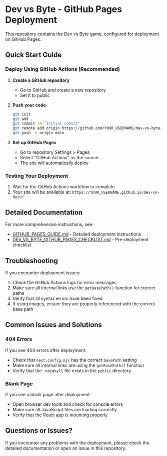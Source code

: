 # Dev vs Byte - GitHub Pages Deployment

This repository contains the Dev vs Byte game, configured for deployment on GitHub Pages.

## Quick Start Guide

### Deploy Using GitHub Actions (Recommended)

1. **Create a GitHub repository**
   - Go to GitHub and create a new repository
   - Set it to public

2. **Push your code**
   ```bash
   git init
   git add .
   git commit -m "Initial commit"
   git remote add origin https://github.com/YOUR_USERNAME/dev-vs-byte.git
   git push -u origin main
   ```

3. **Set up GitHub Pages**
   - Go to repository Settings > Pages
   - Select "GitHub Actions" as the source
   - The site will automatically deploy

### Testing Your Deployment

1. Wait for the GitHub Actions workflow to complete
2. Your site will be available at:
   `https://YOUR_USERNAME.github.io/dev-vs-byte/`

## Detailed Documentation

For more comprehensive instructions, see:

- [GITHUB_PAGES_GUIDE.md](./GITHUB_PAGES_GUIDE.md) - Detailed deployment instructions
- [DEV_VS_BYTE_GITHUB_PAGES_CHECKLIST.md](./DEV_VS_BYTE_GITHUB_PAGES_CHECKLIST.md) - Pre-deployment checklist

## Troubleshooting

If you encounter deployment issues:

1. Check the GitHub Actions logs for error messages
2. Make sure all internal links use the `getBasePath()` function for correct paths
3. Verify that all syntax errors have been fixed
4. If using images, ensure they are properly referenced with the correct base path

## Common Issues and Solutions

### 404 Errors

If you see 404 errors after deployment:
- Check that `next.config.mjs` has the correct `basePath` setting
- Make sure all internal links are using the `getBasePath()` function
- Verify that the `.nojekyll` file exists in the `public` directory

### Blank Page

If you see a blank page after deployment:
- Open browser dev tools and check for console errors
- Make sure all JavaScript files are loading correctly
- Verify that the React app is mounting properly

## Questions or Issues?

If you encounter any problems with the deployment, please check the detailed documentation or open an issue in this repository.
